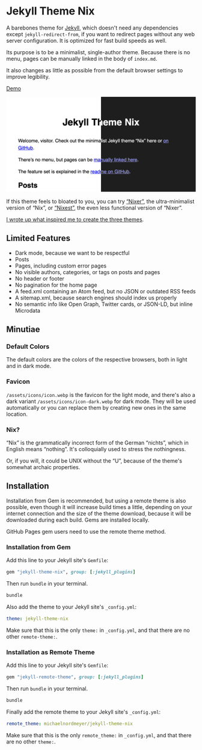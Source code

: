 # Jekyll Theme Nix

A barebones theme for [Jekyll](https://github.com/jekyll/jekyll), which doesn't need any dependencies except `jekyll-redirect-from`, if you want to redirect pages without any web server configuration. It is optimized for fast build speeds as well.

Its purpose is to be a minimalist, single-author theme. Because there is no menu, pages can be manually linked in the body of `index.md`.

It also changes as little as possible from the default browser settings to improve legibility.

[Demo](https://jekyll-theme-nix.michaelnordmeyer.com/)

![Screenshot](/screenshot.png)

If this theme feels to bloated to you, you can try [“Nixer”](https://github.com/michaelnordmeyer/jekyll-theme-nixer), the ultra-minimalist version of “Nix”, or [“Nixest”](https://github.com/michaelnordmeyer/jekyll-theme-nixest), the even less functional version of “Nixer”.

[I wrote up what inspired me to create the three themes](https://michaelnordmeyer.com/i-created-three-ultra-minimalistic-jekyll-themes).

## Limited Features

- Dark mode, because we want to be respectful
- Posts
- Pages, including custom error pages
- No visible authors, categories, or tags on posts and pages
- No header or footer
- No pagination for the home page
- A feed.xml containing an Atom feed, but no JSON or outdated RSS feeds
- A sitemap.xml, because search engines should index us properly
- No semantic info like Open Graph, Twitter cards, or JSON-LD, but inline Microdata

## Minutiae

### Default Colors

The default colors are the colors of the respective browsers, both in light and in dark mode.

### Favicon

`/assets/icons/icon.webp` is the favicon for the light mode, and there's also a dark variant `/assets/icons/icon-dark.webp` for dark mode. They will be used automatically or you can replace them by creating new ones in the same location.

### Nix?

“Nix” is the grammatically incorrect form of the German “nichts”, which in English means “nothing”. It's colloquially used to stress the nothingness.

Or, if you will, it could be UNIX without the “U”, because of the theme's somewhat archaic properties.

## Installation

Installation from Gem is recommended, but using a remote theme is also possible, even though it will increase build times a little, depending on your internet connection and the size of the theme download, because it will be downloaded during each build. Gems are installed locally.

GitHub Pages gem users need to use the remote theme method.

### Installation from Gem

Add this line to your Jekyll site's `Gemfile`:

```ruby
gem "jekyll-theme-nix", group: [:jekyll_plugins]
```

Then run `bundle` in your terminal.

```sh
bundle
```

Also add the theme to your Jekyll site's `_config.yml`:

```yaml
theme: jekyll-theme-nix
```

Make sure that this is the only `theme:` in `_config.yml`, and that there are no other `remote-theme:`.

### Installation as Remote Theme

Add this line to your Jekyll site's `Gemfile`:

```ruby
gem "jekyll-remote-theme", group: [:jekyll_plugins]
```

Then run `bundle` in your terminal.

```sh
bundle
```

Finally add the remote theme to your Jekyll site's `_config.yml`:

```yaml
remote_theme: michaelnordmeyer/jekyll-theme-nix
```

Make sure that this is the only `remote_theme:` in `_config.yml`, and that there are no other `theme:`.
